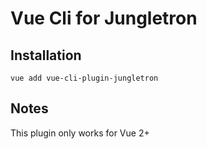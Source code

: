 # Vue Cli for Jungletron

## Installation

`vue add vue-cli-plugin-jungletron`

## Notes

This plugin only works for Vue 2+

